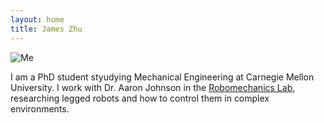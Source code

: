 ```yaml
---
layout: home
title: James Zhu
---
```


![Me](https://s3-media3.fl.yelpcdn.com/bphoto/cQ1Yoa75m2yUFFbY2xwuqw/348s.jpg)

I am a PhD student styudying Mechanical Engineering at Carnegie Mellon University. 
I work with Dr. Aaron Johnson in the [Robomechanics Lab](https://www.cmu.edu/me/robomechanicslab/), researching legged robots and how to control them in complex environments.
